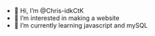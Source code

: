 - 👋 Hi, I’m @Chris-idkCtK
- 👀 I’m interested in making a website
- 🌱 I’m currently learning javascript and mySQL

<!---
Chris-idkCtK/Chris-idkCtK is a ✨ special ✨ repository because its `README.md` (this file) appears on your GitHub profile.
You can click the Preview link to take a look at your changes.
--->

